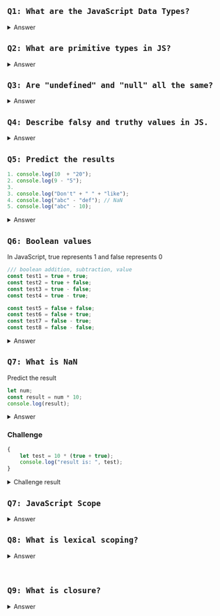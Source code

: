 ## `Q1: What are the JavaScript Data Types?`

<details>
<summary>Answer</summary>

There are 7 data types in JS. These are:

1. All 6 premitive types
2. Object: Complex data type that can store multiple premitive types.
 </details>

## `Q2: What are primitive types in JS?`

<details>
<summary>Answer</summary>

> Primitive types are smallest and individual types those are unbreakable or can't be derived from any other data types. The 6 primitive types are:

1. undefined
2. Boolean
3. Number
4. String
5. BigInt
6. Symbol
7. null
 </details>

## `Q3: Are "undefined" and "null" all the same?`

<details>
<summary>Answer</summary>

> Not actually. Null represents the intentional absence of any object value whereas undefined refers to a variable when it's “value is not assigned”. undefined indicates the absence of a value, while null indicates the absence of an object.

Null is an explicit value and undefined is implicit.

```jsx
/// shows 'undefined' when value is not defined explicitely
let test;
console.log(test); /// result: undefined
```

**`typeof(null)` says object, it is a bug in JS**.

</details>

## `Q4: Describe falsy and truthy values in JS.`

<details>
<summary>Answer</summary>

</details>

## `Q5: Predict the results`

```javascript
1. console.log(10  + "20");
2. console.log(9 - "5");
3.
3. console.log("Don't" + " " + "like");
4. console.log("abc" - "def"); // NaN
5. console.log("abc" - 10);
```

<details>
<summary>Answer</summary>

1. Result 1: Number + String = String, the operation called concatenation
2. Result 2: Number - String = Number, **this is a bug in JavaScript**
3. Result : String + String = String, the operation called concatenation

### **`Weird JavaScript`**

In JavaScript, **Any data type - any data type = Number type**

```javascript
const str1 = " " - "5";
const str2 = " " - 5;
console.log(str1, typeof str1); /// -5, " " - (Number in string) = Number
console.log(str2, typeof str2); /// -5, " " - Number = Number
```

</details>

## `Q6: Boolean values`

In JavaScript, true represents 1 and false represents 0

```javascript
/// boolean addition, subtraction, value
const test1 = true + true;
const test2 = true + false;
const test3 = true - false;
const test4 = true - true;

const test5 = false + false;
const test6 = false + true;
const test7 = false - true;
const test8 = false - false;
```

<details>
<summary>Answer</summary>

Result:

```typescript
2 number
1 number
1 number
0 number
0 number
1 number
-1 number
0 number
```

</details>

## `Q7: What is NaN`

Predict the result

```jsx
let num;
const result = num * 10;
console.log(result);
```

<details>
<summary>Answer</summary>
&nbsp;

The answer is **`NaN`**, because of unexpected mathematical operation between undefined and a number.

> **NaN** refers to **Not A Number**, produced when expected mathematical operation doesn't evaluates a number as result. Here are the reasons:

1. Invalid mathematical operations.
2. Converting non-numeric strings to numbers.
3. Performing operations where the result is not a real number.

> NaN often treated as an error, to these NaN values one can follow this conditional checking:

```jsx
let number = NaN;
function test() {
    /// don't execute further if encounter NaN
    if (Number.isNaN(number)) return;

    console.log("I love someone, that is you!!");
}
test();
```

</details>

### **Challenge**

```jsx
{
    let test = 10 * (true + true);
    console.log("result is: ", test);
}
```

<details>
<summary>Challenge result</summary>

`result is: 20`

</details>

## `Q7: JavaScript Scope`

<details>
<summary>Answer</summary>

**The answer is taken from: https://dev.to/mingt/javascript-introduction-to-scope-function-scope-block-scope-d11**

Scope determines the visibility and accessibility of variables, functions or any other resource within different parts of your source code. 3 types of scopes available in JS:

1. Block scope
2. Function scope
3. Global scope

### Global scope

Avoid declaring global variables as much possible, since it can be shared within the source code or any other file associated with it.

</details>

## `Q8: What is lexical scoping?`

<details>
<summary>Answer</summary>

> A lexical or static scope in JavaScript means that a variable, function or any other resource defined inside a nested function can access resources of outer functions. But the opposite is not true.

> Inner scope has the access to outer scope resources.

> Lexical scope means that in a nested group of functions, the inner functions have access to the variables and other resources of their parent scope.

```jsx
function outer() {
    let a = 10;

    function inner() {
        let b = a * 2;

        function innermost() {
            let c = b * 3;

            // console.log("inner most function: d, ", d); /// error, since d is not yet declared in the lexial scope
            console.log("inner most function: c, ", c);
        }

        innermost();
        // console.log(c); /// error, since c is out of lexical scope
    }

    function inner2() {
        console.log(a); /// a is accessible since it is available in the lexical scope
        inner();
    }

    inner2();
    let d = 100;
}

outer();
```

</details>

&nbsp;

## `Q9: What is closure?`

<details>
<summary>Answer</summary>

> A closures is a special nested function can access and utilize the resources of all three scope chains from the inner function:
>
> 1. Access to its own scope: Variables defined within the function.
> 2. Access to the outer function’s variables.
> 3. Access to the global variables.

```jsx
function newYearMessage() {
    let year = "2024";

    return function message() {
        let greeting = "Hello";
        return `${greeting} ${year}`;
    };
}

let happyNewYear = newYearMessage();
console.log(happyNewYear);
```

With ES6 syntax closer looks like this:

```jsx
const newYearMessage = (year) =>
    (message = (greeting) => `${greeting} ${year}`);

let happyNewYear = newYearMessage(2024);
console.log(happyNewYear("Hello"));
```

Since, we've enclosed or combined a function within another function definition, we say this as closer.

Usecase of closure:

1. Data encapsulation.
2. Lessen the declaration of global variables.

```js
function makeCounter() {
    let count = 0; // This variable is "enclosed"

    function increment() {
        count++;
        return count;
    }

    return increment; // Return the inner function (which becomes the closure)
}

let counter1 = makeCounter();
let counter2 = makeCounter();

console.log(counter1()); // Output: 1
console.log(counter1()); // Output: 2
console.log(counter2()); // Output: 1  (Separate counter)
console.log(counter1()); // Output: 3
console.log(counter2()); // Output: 2  (Separate counter)
```

</details>
